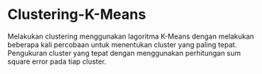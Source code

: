 # Clustering-K-Means
Melakukan clustering menggunakan lagoritma K-Means dengan melakukan beberapa kali percobaan untuk menentukan cluster yang paling tepat. Pengukuran cluster yang tepat dengan menggunakan perhitungan sum square error pada tiap cluster.
